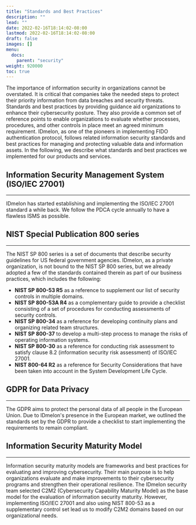 ```yaml
---
title: "Standards and Best Practices"
description: ""
lead: ""
date: 2022-02-16T18:14:02-08:00
lastmod: 2022-02-16T18:14:02-08:00
draft: false
images: []
menu:
  docs:
    parent: "security"
weight: 920000
toc: true
---
```


The importance of information security in organizations cannot be overstated. It is critical that companies take the needed steps to protect their priority information from data breaches and security threats. Standards and best practices by providing guidance aid organizations to enhance their cybersecurity posture. They also provide a common set of reference points to enable organizations to evaluate whether  processes, procedures, and other controls in place meet an agreed minimum requirement. IDmelon, as one of the pioneers in implementing FIDO authentication protocol, follows related information security standards and best practices for managing and protecting valuable data and information assets. In the following, we describe what standards and best practices we implemented for our products and services.

## Information Security Management System (ISO/IEC 27001)

---

IDmelon has started establishing and implementing the ISO/IEC 27001 standard a while back. We follow the PDCA cycle annually to have a flawless ISMS as possible.

## NIST Special Publication 800 series

---

The NIST SP 800 series is a set of documents that describe security guidelines for US federal government agencies. IDmelon, as a private organization, is not bound to the NIST SP 800 series, but we already adopted a few of the standards contained therein as part of our business practices, which includes the following:

- **NIST SP 800-53 R5** as a reference to supplement our list of security controls in multiple domains.
- **NIST SP 800-53A R4** as a complementary guide to provide a checklist consisting of a set of procedures for conducting assessments of security controls.
- **NIST SP 800-34** as a reference for developing continuity plans and organizing related team structures.
- **NIST SP 800-37** to develop a multi-step process to manage the risks of operating information systems.
- **NIST SP 800-30** as a reference for conducting risk assessment to satisfy clause 8.2 (information security risk assessment) of ISO/IEC 27001.
- **NIST 800-64 R2** as a reference for Security Considerations that have been taken into account in the System Development Life Cycle.

## GDPR for Data Privacy

---

The GDPR aims to protect the personal data of all people in the European Union. Due to IDmelon's presence in the European market, we outlined the standards set by the GDPR to provide a checklist to start implementing the requirements to remain compliant.

## Information Security Maturity Model

---

Information security maturity models are frameworks and best practices for evaluating and improving cybersecurity. Their
main purpose is to help organizations evaluate and make improvements to their cybersecurity programs and strengthen
their operational resilience. The IDmelon security team selected C2M2 (Cybersecurity Capability Maturity Model) as the
base model for the evaluation of information security maturity. However, implementing ISO/IEC 27001 and also using NIST
800-53 as a supplementary control set lead us to modify C2M2 domains based on our organizational needs.
